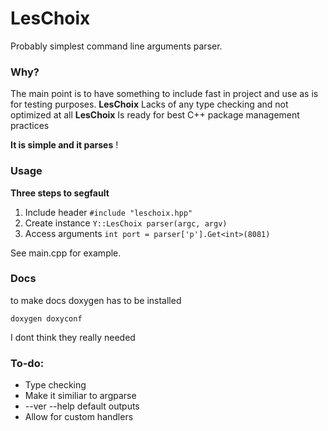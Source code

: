 # LesChoix

Probably simplest command line arguments parser.

### Why?

The main point is to have something to include fast in project and use as is for testing purposes.
**LesChoix** Lacks of any type checking and not optimized at all
**LesChoix** Is ready for best C++ package management practices

**It is simple and it parses** !

### Usage

**Three steps to segfault**

1. Include header
`#include "leschoix.hpp"`
2. Create instance
`Y::LesChoix parser(argc, argv)`
3. Access arguments
`int port = parser['p'].Get<int>(8081)`

See main.cpp for example.

### Docs

to make docs doxygen has to be installed

```shell
doxygen doxyconf
```
I dont think they really needed

### To-do:

* Type checking
* Make it similiar to argparse
* --ver --help default outputs
* Allow for custom handlers
